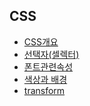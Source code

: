 ## CSS
- [CSS개요](./CSS%EA%B0%9C%EC%9A%94.md)
- [선택자(셀렉터)](./%EC%84%A0%ED%83%9D%EC%9E%90(%EC%85%80%EB%A0%89%ED%84%B0).md)
- [폰트관련속성](./%ED%8F%B0%ED%8A%B8%EA%B4%80%EB%A0%A8%EC%86%8D%EC%84%B1.md)
- [색상과 배경](./%EC%83%89%EC%83%81%EA%B3%BC%20%EB%B0%B0%EA%B2%BD.md)
- [transform](./transform.md)